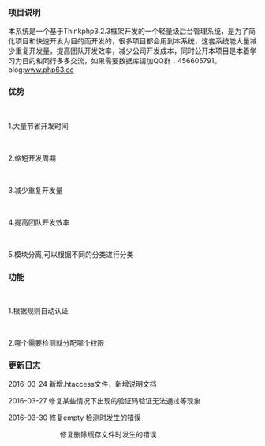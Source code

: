 <h3>项目说明</h3>
<p>
本系统是一个基于Thinkphp3.2.3框架开发的一个轻量级后台管理系统，是为了简化项目和快速开发为目的而开发的，很多项目都会用到本系统，这套系统能大量减少重复开发量，提高团队开发效率，减少公司开发成本，同时公开本项目是本着学习为目的和同行多多交流，如果需要数据库请加QQ群：456605791。 blog:<a href="http://www.php63.cc">www.php63.cc</a> 
<p>
<h3>优势</h3>
&nbsp;&nbsp;&nbsp;&nbsp;<p>1.大量节省开发时间</p>
&nbsp;&nbsp;&nbsp;&nbsp;<p>2.缩短开发周期</p>
&nbsp;&nbsp;&nbsp;&nbsp;<p>3.减少重复开发量</p>
&nbsp;&nbsp;&nbsp;&nbsp;<p>4.提高团队开发效率</p>
&nbsp;&nbsp;&nbsp;&nbsp;<p>5.模块分离,可以根据不同的分类进行分类</p>
<h3>功能</h3>
&nbsp;&nbsp;&nbsp;&nbsp;<p>1.根据规则自动认证</p>
&nbsp;&nbsp;&nbsp;&nbsp;<p>2.哪个需要检测就分配哪个权限</p>
<h3>更新日志</h3>
<p>2016-03-24 新增.htaccess文件，新增说明文档</p>
<p>2016-03-27 修复某些情况下出现的验证码验证无法通过等现象</p>
<p>2016-03-30 修复empty 检测时发生的错误</p>
<p style="padding-left:89px;">&nbsp;&nbsp;&nbsp;&nbsp;修复删除缓存文件时发生的错误</p>